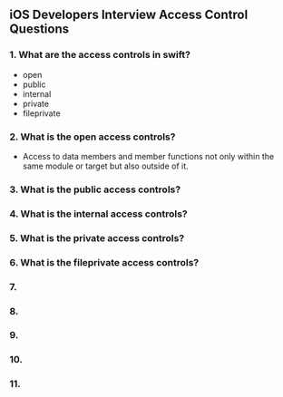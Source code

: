 ## iOS Developers Interview Access Control Questions

### 1. What are the access controls in swift?
  - open
  - public
  - internal
  - private
  - fileprivate

### 2. What is the open access controls?
  - Access to data members and member functions not only within the same module or target but also outside of it.
    
### 3. What is the public access controls?

### 4. What is the internal access controls?

### 5. What is the private access controls?

### 6. What is the fileprivate access controls?

### 7.

### 8.

### 9.

### 10.

### 11.
